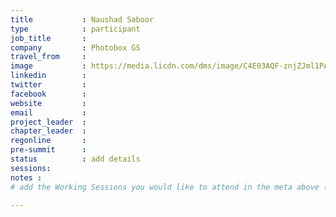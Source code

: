 ```yaml
---
title           : Naushad Saboor
type            : participant
job_title       :
company         : Photobox GS
travel_from     :
image           : https://media.licdn.com/dms/image/C4E03AQF-znjZJml1PA/profile-displayphoto-shrink_800_800/0?e=1531958400&v=beta&t=rIvNryNU1JajPWkXAm4kvINPs2HRLY1jzIy7HAVaeFM
linkedin        :
twitter         :
facebook        :
website         :
email           :
project_leader  :
chapter_leader  :
regonline       :
pre-summit      :
status          : add details
sessions:
notes :
# add the Working Sessions you would like to attend in the meta above (use the session's title) e.g. sessions (one per line): -Security Playbooks Diagrams -Hackathon Daily Sessions

---
```


<!-- put more details about participant here -->

